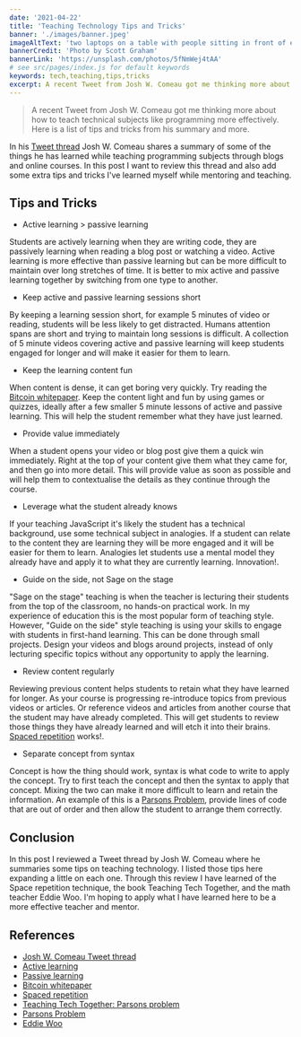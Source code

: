 ```yaml
---
date: '2021-04-22'
title: 'Teaching Technology Tips and Tricks'
banner: './images/banner.jpeg'
imageAltText: 'two laptops on a table with people sitting in front of each talking'
bannerCredit: 'Photo by Scott Graham'
bannerLink: 'https://unsplash.com/photos/5fNmWej4tAA'
# see src/pages/index.js for default keywords
keywords: tech,teaching,tips,tricks
excerpt: A recent Tweet from Josh W. Comeau got me thinking more about how to teach technical subjects like programming more effectively. Here is a list of tips and tricks from his summary and more.
---
```


> A recent Tweet from Josh W. Comeau got me thinking more about how to teach technical subjects like programming more effectively. Here is a list of tips and tricks from his summary and more.

In his [Tweet thread](https://twitter.com/JoshWComeau/status/1381611771841146883) Josh W. Comeau shares a summary of some of the things he has learned while teaching programming subjects through blogs and online courses. In this post I want to review this thread and also add some extra tips and tricks I've learned myself while mentoring and teaching.

## Tips and Tricks

- Active learning > passive learning

Students are actively learning when they are writing code, they are passively learning when reading a blog post or watching a video. Active learning is more effective than passive learning but can be more difficult to maintain over long stretches of time. It is better to mix active and passive learning together by switching from one type to another.

- Keep active and passive learning sessions short

By keeping a learning session short, for example 5 minutes of video or reading, students will be less likely to get distracted. Humans attention spans are short and trying to maintain long sessions is difficult. A collection of 5 minute videos covering active and passive learning will keep students engaged for longer and will make it easier for them to learn.

- Keep the learning content fun

When content is dense, it can get boring very quickly. Try reading the [Bitcoin whitepaper](https://bitcoin.org/bitcoin.pdf). Keep the content light and fun by using games or quizzes, ideally after a few smaller 5 minute lessons of active and passive learning. This will help the student remember what they have just learned.

- Provide value immediately

When a student opens your video or blog post give them a quick win immediately. Right at the top of your content give them what they came for, and then go into more detail. This will provide value as soon as possible and will help them to contextualise the details as they continue through the course.

- Leverage what the student already knows

If your teaching JavaScript it's likely the student has a technical background, use some technical subject in analogies. If a student can relate to the content they are learning they will be more engaged and it will be easier for them to learn. Analogies let students use a mental model they already have and apply it to what they are currently learning. Innovation!.

- Guide on the side, not Sage on the stage

"Sage on the stage" teaching is when the teacher is lecturing their students from the top of the classroom, no hands-on practical work. In my experience of education this is the most popular form of teaching style. However, "Guide on the side" style teaching is using your skills to engage with students in first-hand learning. This can be done through small projects. Design your videos and blogs around projects, instead of only lecturing specific topics without any opportunity to apply the learning.

- Review content regularly

Reviewing previous content helps students to retain what they have learned for longer. As your course is progressing re-introduce topics from previous videos or articles. Or reference videos and articles from another course that the student may have already completed. This will get students to review those things they have already learned and will etch it into their brains. [Spaced repetition](https://ncase.me/remember/) works!.

- Separate concept from syntax

Concept is how the thing should work, syntax is what code to write to apply the concept. Try to first teach the concept and then the syntax to apply that concept. Mixing the two can make it more difficult to learn and retain the information. An example of this is a [Parsons Problem](https://dl.acm.org/doi/10.5555/1151869.1151890), provide lines of code that are out of order and then allow the student to arrange them correctly.

## Conclusion

In this post I reviewed a Tweet thread by Josh W. Comeau where he summaries some tips on teaching technology. I listed those tips here expanding a little on each one. Through this review I have learned of the Space repetition technique, the book Teaching Tech Together, and the math teacher Eddie Woo. I'm hoping to apply what I have learned here to be a more effective teacher and mentor.

## References

- [Josh W. Comeau Tweet thread](https://twitter.com/JoshWComeau/status/1381611771841146883)
- [Active learning](https://en.wikipedia.org/wiki/Active_learning)
- [Passive learning](https://en.wikipedia.org/wiki/Passive_learning)
- [Bitcoin whitepaper](https://bitcoin.org/bitcoin.pdf)
- [Spaced repetition](https://ncase.me/remember/)
- [Teaching Tech Together: Parsons problem](http://teachtogether.tech/en/index.html#parsons-problems)
- [Parsons Problem](https://dl.acm.org/doi/10.5555/1151869.1151890)
- [Eddie Woo](https://www.youtube.com/channel/UCq0EGvLTyy-LLT1oUSO_0FQ)
